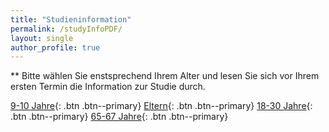 ```yaml
---
title: "Studieninformation"
permalink: /studyInfoPDF/
layout: single
author_profile: true
---
```

** Bitte wählen Sie enstsprechend Ihrem Alter und lesen Sie sich vor Ihrem ersten Termin die Information zur Studie durch. 

[9-10 Jahre](https://melm0c.github.io/MONALI-webpage/InfoKids/){: .btn .btn--primary}
[Eltern](/InfoParents/){: .btn .btn--primary}
[18-30 Jahre](<img src="/MONALI-webpage/assets/images/Passbild.jpg" width="150">){: .btn .btn--primary}
[65-67 Jahre](<img src="/MONALI-webpage/assets/images/Marie.jpg" width="150">){: .btn .btn--primary}
